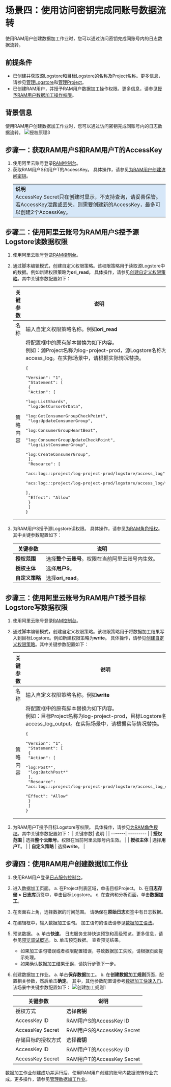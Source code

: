 # 场景四：使用访问密钥完成同账号数据流转

使用RAM用户创建数据加工作业时，您可以通过访问密钥完成同账号内的日志数据流转。

## 前提条件
* 已创建并获取源Logstore和目标Logstore的名称及Project名称。更多信息，请参见[管理Logstore](https://help.aliyun.com/document_detail/48990.htm?spm=a2c4g.11186623.0.0.16f15b29n6bPmt#concept-xkb-zh5-vdb)和[管理Project](https://help.aliyun.com/document_detail/48984.htm?spm=a2c4g.11186623.0.0.16f17934Z4NUG1#concept-mxk-414-vdb)。
* 已创建RAM用户，并授予RAM用户数据加工操作权限。更多信息，请参见[授予RAM用户数据加工操作权限](https://help.aliyun.com/document_detail/125779.htm?spm=a2c4g.11186623.0.0.16f129dbREi77F#task-2005445)。

## 背景信息
使用RAM用户创建数据加工作业时，您可以通过访问密钥完成同账号内的日志数据流转。
![授权原理3](/img/dataprocessdemo/配置数据加工/授权原理3.png)

## 步骤一：获取RAM用户S和RAM用户T的AccessKey
  1. 使用阿里云账号登录[RAM控制台](https://ram.console.aliyun.com/overview)。
  2. 获取RAM用户S和用户T的AccessKey。
    具体操作，请参见[为RAM用户创建访问密钥](https://help.aliyun.com/document_detail/215905.htm?spm=a2c4g.11186623.0.0.2f5c4bebZ0UBih#task-188766)。
     <table><tr><td bgcolor="#d6e7f8"><b>说明</b><br> AccessKey Secret只在创建时显示，不支持查询，请妥善保管。<br>若AccessKey泄露或丢失，则需要创建新的AccessKey，最多可以创建2个AccessKey。  </td></tr></table>



## 步骤二：使用阿里云账号为RAM用户S授予源Logstore读数据权限
1. 使用阿里云账号登录[RAM控制台](https://ram.console.aliyun.com/overview)。
2. 通过脚本编辑模式，创建自定义权限策略。该权限策略用于读取源Logstore中的数据。例如新建权限策略为**ori_read**。
具体操作，请参见[创建自定义权限策略](https://help.aliyun.com/document_detail/93733.htm?spm=a2c4g.11186623.0.0.16f11ff58fILkp#task-2149286)。其中关键参数配置如下：

    | 关键参数 | 说明 |
    | -- | -- |
    | 名称 | 输入自定义权限策略名称。例如**ori_read** |
    | 策略内容 | 将配置框中的原有脚本替换为如下内容。<br>例如：源Project名称为log-project-prod，源Logstore名称为access_log。在实际场景中，请根据实际情况替换。<pre>{<br>  "Version": "1",<br>  "Statement": [<br>    {<br>      "Action": [<br>        "log:ListShards",<br>        "log:GetCursorOrData",<br>        "log:GetConsumerGroupCheckPoint",<br>        "log:UpdateConsumerGroup",<br>        "log:ConsumerGroupHeartBeat",<br>        "log:ConsumerGroupUpdateCheckPoint",<br>        "log:ListConsumerGroup",<br>        "log:CreateConsumerGroup",<br>      ],<br>      "Resource": [<br>        "acs:log:*:*:project/log-project-prod/logstore/access_log",<br>        "acs:log:*:*:project/log-project-prod/logstore/access_log/*",<br>      ],<br>      "Effect": "Allow"<br>    }<br>  ]<br>}</pre>|

1. 为RAM用户S授予源Logstore读权限。
具体操作，请参见[为RAM角色授权](https://help.aliyun.com/document_detail/116147.htm?spm=a2c4g.11186623.0.0.16f12d7ayYMcWn#task-187801)。其中关键参数配置如下：

    | 关键参数| 说明 |
      | -------| --------- |
      | **授权范围** | 选择**整个云账号**。权限在当前阿里云账号内生效。 |
      | **授权主体** | 选择**用户S**。 |
      | **自定义策略** | 选择**ori_read**。 |

## 步骤三：使用阿里云账号为RAM用户T授予目标Logstore写数据权限
1. 使用阿里云账号登录[RAM控制台](https://ram.console.aliyun.com/overview)。
2. 通过脚本编辑模式，创建自定义权限策略。该权限策略用于将数据加工结果写入到目标Logstore。例如新建权限策略为**write**。
具体操作，请参见[创建自定义权限策略](https://help.aliyun.com/document_detail/93733.htm?spm=a2c4g.11186623.0.0.720664a1umWb1J#task-2149286)。其中关键参数配置如下：

    | 关键参数 | 说明 |
    | -- | -- |
    | 名称 | 输入自定义权限策略名称。例如**write** |
    | 策略内容 | 将配置框中的原有脚本替换为如下内容。<br>例如：目标Project名称为log-project-prod，目标Logstore名称为access_log_output。在实际场景中，请根据实际情况替换。<br><pre>{<br>  "Version": "1", <br>  "Statement": [ <br>   {  <br>     "Action": [  <br>       "log:Post*",<br>       "log:BatchPost*" <br>     ],<br>     "Resource": "acs:log:*:*:project/log-project-prod/logstore/access_log_output",<br>     "Effect": "Allow" <br>   }<br>  ]<br>} </pre> |

1. 为RAM用户T授予目标Logstore写权限。
具体操作，请参见[为RAM角色授权](https://help.aliyun.com/document_detail/116147.htm?spm=a2c4g.11186623.0.0.16f12d7ayYMcWn#task-187801)。其中关键参数配置如下：
    | 关键参数| 说明 |
    | -------| --------- |
    | **授权范围** | 选择**整个云账号**。权限在当前阿里云账号内生效。 |
    | **授权主体** | 选择**用户T**。 |
    | **自定义策略** | 选择**write**。 |


## 步骤四：使用RAM用户创建数据加工作业
1. 使用RAM用户登录[日志服务控制台](https://sls.console.aliyun.com/?spm=a2c4g.11186623.0.0.10b94450uwe8VN)。
2. 进入数据加工页面。
  a. 在Project列表区域，单击目标Project。
  b. 在**日志存储 > 日志库**页签中，单击目标Logstore。
  c. 在查询和分析页面，单击**数据加工**。
3. 在页面右上角，选择数据的时间范围。
  请确保在**原始日志**页签中有日志数据。
4. 在编辑框中，输入数据加工语句。
  加工语句的语法请参见[数据加工语法](https://help.aliyun.com/document_detail/125439.htm?spm=a2c4g.11186623.0.0.10b9708cbP33kd#concept-1130584)。
5. 预览数据。
  a. 单击**快速**。
    日志服务支持快速预览和高级预览。更多信息，请参见[预览调试概述](https://help.aliyun.com/document_detail/175654.htm?spm=a2c4g.11186623.0.0.10b9708cCzGvXG#task-2565077)。
  b. 单击预览数据。
    查看预览结果。

    * 如果加工语句错误或者权限配置错误，导致数据加工失败，请根据页面提示处理。
    * 如果确认数据加工结果无误，请执行步骤下一步。
6. 创建数据加工作业。
  a. 单击**保存数据**加工。
  b. 在**创建数据加工规则**页面，配置相关参数，然后单击**确定**。
    其中，其他参数配置请参考[数据加工快速入门](https://help.aliyun.com/document_detail/140895.htm?spm=a2c4g.11186623.0.0.10b94b411wYwnX#task-2316153)。该场景中关键参数配置如下：
       ![创建加工规则1](/img/dataprocessdemo/配置数据加工/创建加工规则1.png)

    | 关键参数 | 说明 |
    | -- | -- |
    | 授权方式 | 选择**密钥** |
    | AccessKey ID | RAM用户S的AccessKey ID |
    | AccessKey Secret | RAM用户S的AccessKey Secret |
    | 存储目标的授权方式 | 选择**密钥** |
    | AccessKey ID | RAM用户T的AccessKey ID |
    | AccessKey Secret | RAM用户T的AccessKey Secret |

数据加工作业创建成功并运行后，使用RAM用户创建的账号内数据流转作业完成。更多操作，请参见[管理数据加工作业](https://help.aliyun.com/document_detail/128744.htm?spm=a2c4g.11186623.0.0.10b92b0d2iORzE#task-1580295)。